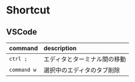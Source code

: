 # Shortcut

## VSCode
  
| command | description |
| :-- | :-- |
| `ctrl ;` | エディタとターミナル間の移動 |
| `command w` | 選択中のエディタのタブ削除 |